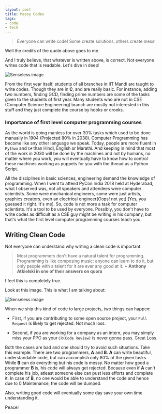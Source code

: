 ```yaml
---
layout: post
title: Messy Codes
tags:
- code
- tech
---
```


> Everyone can write code! Some create solutions, others create mess!

Well the credits of the quote above goes to me.

And I truly believe, that whatever is written above, is correct. Not everyone writes code that is readable.
Let's dive in deep!

![Senseless image](https://shreyasb.com/thoughts/images/code_3.jpg)

From the first year itself, students of all branches in IIT Mandi are taught to write codes. Though they are in **C**, and are really basic.
For instance, adding two numbers, finding GCD, finding prime numbers are some of the tasks given to the students of first year. Many students who are
not in CSE (Computer Science Engineering) branch are mostly not interested in this stuff and they just complete the course by hooks or crooks.

### Importance of first level computer programming courses

As the world is going manless for over 30% tasks which used to be done manually in 1904 (Projected 80% in 2030). Computer Programming has become like any other language we speak. Today, people are more fluent in `Python` and `C#` than Hindi, English or Marathi. And keeping in mind that most of the work in 2030 will be done by the machines and not by humans, no matter where you work, you will eventually have to know how to control these machines working as puppets for you with the thread as a Python Script.

All the disciplines in basic sciences, engineering demand the knowledge of programming. When I went to attend PyCon India 2018 held at Hyderabad, what I observed was, not all speakers and attendees were computer scientists. Some were mechanical engineers, some were just artists, graphics creators, even an electrical engineer(Oops! not yet) [Yes, you guessed it right. It's me]. So, code is not more a task for computer scientists. It's a tool to be used by everyone. Possibly, you don't have to write codes as difficult as a CSE guy might be writing in his company, but that's what the first level computer programming courses teach you.

## Writing Clean Code

Not everyone can understand why writing a clean code is important.

> Most programmers don't have a natural talent for programming. Programming is like composing music: anyone can learn to do it, but only people with a talent for it are ever any good at it. **~ Anthony Atkielski in one of their answers on quora**

I feel this is completely true.

Look at this image. This is what I am talking about:

![Senseless image](https://shreyasb.com/thoughts/images/code_3.gif)

When we ship this kind of code to large projects, two things can happen:

* First, if you are contributing to some open source project, your `Pull Request` is likely to get rejected. Not much loss.

* Second, if you are working for a company as an intern, you may simply miss your PPO as your `CR(Code Review)` is never gonna pass. Great Loss.

Both the cases are bad and one should try to avoid such situations. Take this example. There are two programmers, **A** and **B**. **A** can write beautiful, understandable code, but can accomplish only 80% of the given tasks. While **B** can do everything but his code is messy. No matter how good a programmer **B**  is, his code will always get rejected. Because even if **A** can't complete his job, atleast someone else can pust less efforts and complete it. In case of **B**, no one would be able to understand the code and hence due to 0 Maintenance, the code will be dumped.

Also, writing good code will eventually some day save your own time understanding it.

Peace!
